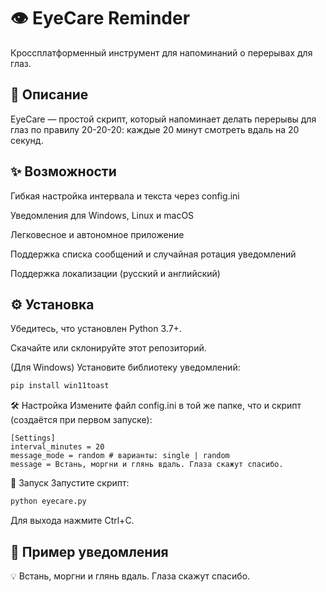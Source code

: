 # 👁️ EyeCare Reminder
Кроссплатформенный инструмент для напоминаний о перерывах для глаз.

## 📝 Описание
EyeCare — простой скрипт, который напоминает делать перерывы для глаз по правилу 20-20-20: каждые 20 минут смотреть вдаль на 20 секунд.

## ✨ Возможности
Гибкая настройка интервала и текста через config.ini

Уведомления для Windows, Linux и macOS

Легковесное и автономное приложение

Поддержка списка сообщений и случайная ротация уведомлений

Поддержка локализации (русский и английский)

## ⚙️ Установка
Убедитесь, что установлен Python 3.7+.

Скачайте или склонируйте этот репозиторий.

(Для Windows) Установите библиотеку уведомлений:

```bash
pip install win11toast
```

🛠️ Настройка
Измените файл config.ini в той же папке, что и скрипт (создаётся при первом запуске):

```
[Settings]
interval_minutes = 20
message_mode = random # варианты: single | random
message = Встань, моргни и глянь вдаль. Глаза скажут спасибо.
```

🚀 Запуск
Запустите скрипт:

```bash
python eyecare.py
```
Для выхода нажмите Ctrl+C.

## 🔔 Пример уведомления
💡 Встань, моргни и глянь вдаль. Глаза скажут спасибо.